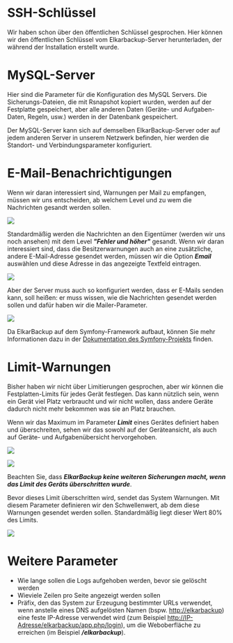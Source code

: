 # SSH-Schlüssel

Wir haben schon über den öffentlichen Schlüssel gesprochen. Hier können wir den öffentlichen Schlüssel vom Elkarbackup-Server herunterladen, der während der Installation erstellt wurde.

# MySQL-Server

Hier sind die Parameter für die Konfiguration des MySQL Servers. Die Sicherungs-Dateien, die mit Rsnapshot kopiert wurden, werden auf der Festplatte gespeichert, aber alle anderen Daten \(Geräte- und Aufgaben-Daten, Regeln, usw.\) werden in der Datenbank gespeichert.

Der MySQL-Server kann sich auf demselben ElkarBackup-Server oder auf jedem anderen Server in unserem Netzwerk befinden, hier werden die Standort- und Verbindungsparameter konfiguriert.

# E-Mail-Benachrichtigungen

Wenn wir daran interessiert sind, Warnungen per Mail zu empfangen, müssen wir uns entscheiden, ab welchem Level und zu wem die Nachrichten gesandt werden sollen.

![](/assets/parameters1.png)

Standardmäßig werden die Nachrichten an den Eigentümer \(werden wir uns noch ansehen\) mit dem Level _**"Fehler und höher"**_ gesandt. Wenn wir daran interessiert sind, dass die Besitzerwarnungen auch an eine zusätzliche, andere E-Mail-Adresse gesendet werden, müssen wir die Option _**Email**_ auswählen und diese Adresse in das angezeigte Textfeld eintragen.

![](/assets/parameters2.png)

Aber der Server muss auch so konfiguriert werden, dass er E-Mails senden kann, soll heißen: er muss wissen, wie die Nachrichten gesendet werden sollen und dafür haben wir die Mailer-Parameter.

![](/assets/parameters3.png)

Da ElkarBackup auf dem Symfony-Framework aufbaut, können Sie mehr Informationen dazu in der [Dokumentation des Symfony-Projekts](http://symfony.com/doc/current/email.html) finden.

# Limit-Warnungen

Bisher haben wir nicht über Limitierungen gesprochen, aber wir können die Festplatten-Limits für jedes Gerät festlegen. Das kann nützlich sein, wenn ein Gerät viel Platz verbraucht und wir nicht wollen, dass andere Geräte dadurch nicht mehr bekommen was sie an Platz brauchen.

Wenn wir das Maximum im Parameter _**Limit**_ eines Gerätes definiert haben und überschreiten, sehen wir das sowohl auf der Geräteansicht, als auch auf Geräte- und Aufgabenübersicht hervorgehoben.

![](/assets/parameters4.png)

![](/assets/parameters5.png)

Beachten Sie, dass _**ElkarBackup keine weiteren Sicherungen macht, wenn das Limit des Geräts überschritten wurde**_.

Bevor dieses Limit überschritten wird, sendet das System Warnungen. Mit diesem Parameter definieren wir den Schwellenwert, ab dem diese Warnungen gesendet werden sollen. Standardmäßig liegt dieser Wert 80% des Limits.

![](/assets/parameters6.png)

# Weitere Parameter

* Wie lange sollen die Logs aufgehoben werden, bevor sie gelöscht werden
* Wieviele Zeilen pro Seite angezeigt werden sollen
* Präfix, den das System zur Erzeugung bestimmter URLs verwendet, wenn anstelle eines DNS aufgelösten Namen \(bspw. [http://elkarbackup](http://elkarbackup)\) eine feste IP-Adresse verwendet wird \(zum Beispiel [http://IP-Adresse/elkarbackup/app.php/login](http://IP-Adresse/elkarbackup/app.php/login)\), um die Weboberfläche zu erreichen \(im Beispiel _**/elkarbackup**_\).
